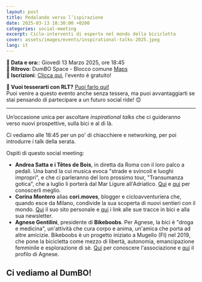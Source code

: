 ```yaml
---
layout: post
title: Pedalando verso l’ispirazione
date: 2025-03-13 18:30:00 +0200
categories: social-meeting
excerpt: Ciclo-interventi di espertǝ nel mondo della bicicletta
cover: assets/images/events/inspirational-talks-2025.jpeg
lang: it
---
```

**📅 Data e ora:**: Giovedì 13 Marzo 2025, ore 18:45\
**📍 Ritrovo**: DumBO Space - Blocco comune [Maps](https://maps.app.goo.gl/UpHT9WyYLxS9EJJi9)\
**📝 Iscrizioni**: [Clicca qui](https://docs.google.com/forms/d/e/1FAIpQLSdGYBSvlUTDC6KqBYNn2ajYIqEPXJhhtxdOOAXpgWjLIJ25DQ/viewform?usp=dialog), l'evento è gratuito!

**👀 Vuoi tesserarti con RLT?** [Puoi farlo qui!](https://ruota-libera-tutti.github.io/tesseramento)\
Puoi venire a questo evento anche senza tessera, ma puoi avvantaggiarti se stai pensando di partecipare a un futuro social ride! 😊 

---

Un’occasione unica per ascoltare _inspirational talks_ che ci guideranno verso nuovi prospettive, sulla bici e al di là.

Ci vediamo alle 18:45 per un po' di chiacchiere e networking, per poi introdurre i talk della serata.

Ospiti di questo social meeting:
- **Andrea Satta e i Têtes de Bois**, in diretta da Roma con il loro palco a pedali. Una band la cui musica evoca "strade e svincoli e luoghi impropri", e che ci parleranno del loro prossimo tour, "Transumanza gotica", che a luglio li porterà dal Mar Ligure
all'Adriatico. [Qui](https://www.tetesdebois.it/index.php) e [qui](https://www.youtube.com/@tetesdebois/videos) per conoscerli meglio.
- **Corina Montero** alias **cori.moves**, blogger e cicloavventuriera che, quando esce da Milano, condivide la sua scoperta di nuovi sentieri con il mondo. [Qui](https://www.corimoves.com/about) il suo sito personale e [qui](https://linktr.ee/cori.moves) i link alle sue tracce in bici e alla sua newsletter.
- **Agnese Gentilini**, presidente di **Bikeboobs**. Per Agnese, la bici è "droga e medicina", un'attività che cura corpo e anima, un'amica che porta ad altre amicizie. Bikeboobs è un progetto iniziato a Mugello (FI) nel 2019, che pone la bicicletta come mezzo di libertà, autonomia, emancipazione femminile e esplorazione di sè. [Qui](https://linktr.ee/bikeboobs) per conoscere l'associazione e [qui](https://www.instagram.com/agnezg) il profilo di Agnese.

## Ci vediamo al DumBO!
